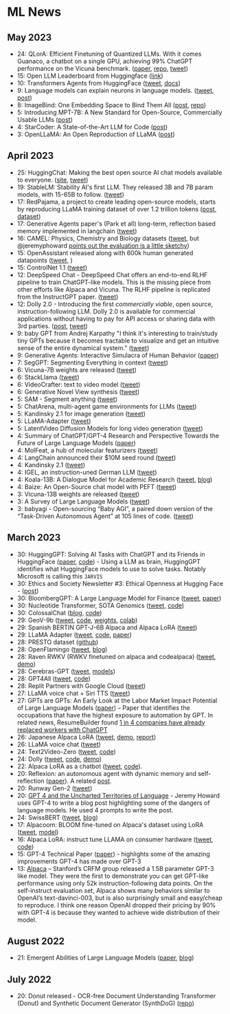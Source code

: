# ML News

## May 2023

* 24: QLorA: Efficient Finetuning of Quantized LLMs. With it comes Guanaco, a chatbot on a single GPU, achieving 99% ChatGPT performance on the Vicuna benchmark. ([paper](https://arxiv.org/abs/2305.14314), [repo](https://github.com/artidoro/qlora), [tweet](https://twitter.com/Tim_Dettmers/status/1661379354507476994))
* 15: Open LLM Leaderboard from Huggingface ([link](https://huggingface.co/spaces/HuggingFaceH4/open_llm_leaderboard))
* 10: Transformers Agents from HuggingFace ([tweet](https://twitter.com/huggingface/status/1656334778407297027), [docs](https://huggingface.co/docs/transformers/transformers_agents))
* 9: Language models can explain neurons in language models. ([tweet](https://twitter.com/janleike/status/1655982055736643585), [post](https://openai.com/research/language-models-can-explain-neurons-in-language-models))
* 8: ImageBind: One Embedding Space to Bind Them All ([post](https://imagebind.metademolab.com/), [repo](https://github.com/facebookresearch/ImageBind))
* 5: Introducing MPT-7B: A New Standard for Open-Source, Commercially Usable LLMs ([post](https://www.mosaicml.com/blog/mpt-7b))
* 4: StarCoder: A State-of-the-Art LLM for Code ([post](https://huggingface.co/blog/starcoder))
* 3: OpenLLaMA: An Open Reproduction of LLaMA ([post](https://huggingface.co/openlm-research/open_llama_7b_preview_300bt))

## April 2023
* 25: HuggingChat: Making the best open source AI chat models available to everyone. ([site](https://huggingface.co/chat/), [tweet](https://twitter.com/julien_c/status/1650884245823320065))
* 19: StableLM: Stability AI's first LLM. They released 3B and 7B param models, with 15-65B to follow. ([tweet](https://twitter.com/StabilityAI/status/1648706156330876928))
* 17: RedPajama, a project to create leading open-source models, starts by reproducing LLaMA training dataset of over 1.2 trillion tokens
 ([post](https://www.together.xyz/blog/redpajama), [dataset](https://huggingface.co/datasets/togethercomputer/RedPajama-Data-1T))
* 17: Generative Agents paper's (Park et all) long-term, reflection based memory implemented in langchain ([tweet](https://twitter.com/hwchase17/status/1647987713449263106))
* 16: CAMEL: Physics, Chemistry and Biology datasets ([tweet](https://twitter.com/hammh0a/status/1647415963644760064), but @jeremyphoward [points out the evaluation is a little sketchy](https://twitter.com/jeremyphoward/status/1647714442355015680))
* 15: OpenAssistant released along with 600k human generated datapoints ([tweet](https://twitter.com/ykilcher/status/1647283816384405505), )
* 15: ControlNet 1.1 ([tweet](https://twitter.com/huggingface/status/1647017924459126784))
* 12: DeepSpeed Chat - DeepSpeed Chat offers an end-to-end RLHF pipeline to train ChatGPT-like models. This is the missing piece from other efforts like Alpaca and Vicuna. The RLHF pipeline is replicated from the InstructGPT paper. ([tweet](https://twitter.com/omarsar0/status/1645936415941836804))
* 12: Dolly 2.0 - Introducing the first *commercially viable*, open source, instruction-following LLM. Dolly 2.0 is available for commercial applications without having to pay for API access or sharing data with 3rd parties. ([post](https://www.databricks.com/blog/2023/04/12/dolly-first-open-commercially-viable-instruction-tuned-llm), [tweet](https://twitter.com/alighodsi/status/1646151697415168006))
* 9: baby GPT from Andrej Karpathy "I think it's interesting to train/study tiny GPTs because it becomes tractable to visualize and get an intuitive sense of the entire dynamical system." ([tweet](https://twitter.com/karpathy/status/1645115622517542913))
* 9: Generative Agents: Interactive Simulacra of Human Behavior ([paper](https://arxiv.org/abs/2304.03442))
* 7: SegGPT: Segmenting Everything in context ([tweet](https://twitter.com/_akhaliq/status/1644147931178496001))
* 6: Vicuna-7B weights are released ([tweet](https://twitter.com/lmsysorg/status/1644060638472470528))
* 6: StackLlama ([tweet](https://twitter.com/lvwerra/status/1643998302738759683))
* 6: VideoCrafter: text to video model ([tweet](https://twitter.com/TomLikesRobots/status/1643878218498207744))
* 6: Generative Novel View synthesis ([tweet](https://twitter.com/_akhaliq/status/1643790003779059715))
* 5: SAM - Segment anything ([tweet](https://twitter.com/MetaAI/status/1643599800414380038))
* 5: ChatArena, multi-agent game environments for LLMs ([tweet](https://twitter.com/mindjimmy/status/1643633046208249856))
* 5: Kandinsky 2.1 for image generation ([tweet](https://twitter.com/nearcyan/status/1643421466795417600))
* 5: LLaMA-Adapter ([tweet](https://twitter.com/lupantech/status/1643385891338227712))
* 5: LatentVideo Diffusion Models for long video generation ([tweet](https://twitter.com/_akhaliq/status/1643627527594815488))
* 4: Summary of ChatGPT/GPT-4 Research and Perspective Towards the Future of Large Language Models ([paper](https://arxiv.org/abs/2304.01852)) 
* 4: MolFeat, a hub of molecular featurizers ([tweet](https://twitter.com/datamol_io/status/1643263399915311104))
* 4: LangChain announced their $10M seed round ([tweet](https://twitter.com/hwchase17/status/1643301144717066240))
* 4: Kandinsky 2.1 ([tweet](https://twitter.com/_akhaliq/status/1643191350672646144))
* 4: IGEL, an instruction-uned German LLM ([tweet](https://twitter.com/_philschmid/status/1643278444992626689))
* 4: Koala-13B: A Dialogue Model for Academic Research ([tweet](https://twitter.com/AlphaSignalAI/status/1643306708716904461), [blog](https://bair.berkeley.edu/blog/2023/04/03/koala/))
* 4: Baize: An Open-Source chat model with PEFT ([tweet](https://twitter.com/arankomatsuzaki/status/1643054506148614146))
* 3: Vicuna-13B weights are released ([tweet](https://twitter.com/lmsysorg/status/1642968294998306816))
* 3: A Survey of Large Language Models ([tweet](https://twitter.com/arankomatsuzaki/status/1642686213147738112))
* 3: babyagi - Open-sourcing “Baby AGI”, a paired down version of the “Task-Driven Autonomous Agent” at 105 lines of code. ([tweet](https://twitter.com/yoheinakajima/status/1642881722495954945))


## March 2023
* 30: HuggingGPT: Solving AI Tasks with ChatGPT and its Friends in HuggingFace ([paper](https://arxiv.org/abs/2303.17580), [code](https://github.com/microsoft/JARVIS)) - Using a LLM as brain, HuggingGPT identifies what HuggingFace models to use to solve tasks. Notably Microsoft is calling this `JARVIS`
* 30: Ethics and Society Newsletter #3: Ethical Openness at Hugging Face - ([post](https://huggingface.co/blog/ethics-soc-3))
* 30: BloombergGPT: A Large Language Model for Finance ([tweet](https://twitter.com/TechAtBloomberg/status/1641772329658114053), [paper](https://arxiv.org/abs/2303.17564))
* 30: Nucleotide Transformer, SOTA Genomics ([tweet](https://twitter.com/instadeepai/status/1641075963051012097), [code](https://github.com/instadeepai/nucleotide-transformer))
* 30: ColossalChat ([blog](https://medium.com/@yangyou_berkeley/colossalchat-an-open-source-solution-for-cloning-chatgpt-with-a-complete-rlhf-pipeline-5edf08fb538b), [code](https://github.com/hpcaitech/ColossalAI))
* 29: GeoV-9b ([tweet](https://twitter.com/labmlai/status/1641357802009395201), [code](https://github.com/geov-ai/geov), [weights](https://huggingface.co/GeoV/GeoV-9b), [colab](https://colab.research.google.com/github/geov-ai/geov/blob/master/notebooks/generate.ipynb))
* 29: Spanish BERTIN GPT-J-6B Alpaca and Alpaca LoRA ([tweet](https://twitter.com/versae/status/1641124547414900736))
* 29: LLaMA Adapter ([tweet](https://twitter.com/lupantech/status/1640899600281395200), [code](https://github.com/ZrrSkywalker/LLaMA-Adapter), [paper](https://huggingface.co/papers/2303.16199))
* 28: PRESTO dataset ([github](https://github.com/google-research-datasets/presto))
* 28: OpenFlamingo ([tweet](https://twitter.com/anas_awadalla/status/1640766789977251840), [blog](https://laion.ai/blog/open-flamingo/))
* 28: Raven RWKV (RWKV finetuned on alpaca and codealpaca) ([tweet](https://twitter.com/BlinkDL_AI/status/1640742627216875524), [demo](https://huggingface.co/spaces/BlinkDL/Raven-RWKV-7B))
* 28: Cerebras-GPT ([tweet](https://twitter.com/CerebrasSystems/status/1640725880711569408), [models](https://huggingface.co/cerebras))
* 28: GPT4All ([tweet](https://twitter.com/andriy_mulyar/status/1640836003194630144), [code](https://github.com/nomic-ai/gpt4all))
* 28: Replit Partners with Google Cloud ([tweet](https://twitter.com/Replit/status/1640745029080866817))
* 27: LLaMA voice chat + Siri TTS ([tweet](https://twitter.com/ggerganov/status/1640416314773700608))
* 27: GPTs are GPTs: An Early Look at the Labor Market Impact Potential of Large Language Models ([paper](https://arxiv.org/pdf/2303.10130.pdf)) – Paper that identifies the occupations that have the highest exposure to automation by GPT. In related news, ResumeBuilder found [1 in 4 companies have already replaced workers with ChatGPT](https://www.resumebuilder.com/1-in-4-companies-have-already-replaced-workers-with-chatgpt/#:~:text=With%20the%20emergence%20of%20ChatGPT,%2C%20write%20code%2C%20and%20more)
* 26: Japanese Alpaca LoRA ([tweet](https://twitter.com/kun1em0n/status/1639965140429963264), [demo](https://huggingface.co/spaces/kunishou/Japanese-Alpaca-LoRA-7b-DEMO), [report](https://note.com/kun1emon/n/n1533345d5d26))
* 26: LLaMA voice chat ([tweet](https://twitter.com/ggerganov/status/1640022482307502085))
* 24: Text2Video-Zero ([tweet](https://twitter.com/_akhaliq/status/1639062868850266112), [code](https://github.com/Picsart-AI-Research/Text2Video-Zero))
* 24: Dolly ([tweet](https://twitter.com/databricks/status/1639239800145465344), [code](https://github.com/databrickslabs/dolly), [demo](https://huggingface.co/databricks/dolly-v1-6b))
* 22: Alpaca LoRA as a chatbot ([tweet](https://twitter.com/algo_diver/status/1638525828773576704), [code](https://github.com/deep-diver/Alpaca-LoRA-Serve)).
* 20: Reflexion: an autonomous agent with dynamic memory and self-reflection ([paper](https://arxiv.org/abs/2303.11366)). A related [post](https://nanothoughts.substack.com/p/reflecting-on-reflexion). 
* 20: Runway Gen-2 ([tweet](https://twitter.com/runwayml/status/1637800500459458562))
* 20: [GPT 4 and the Uncharted Territories of Language](https://www.fast.ai/posts/2023-03-20-wittgenstein.html) - Jeremy Howard uses GPT-4 to write a blog post highlighting some of the dangers of language models. He used 4 prompts to write the post.
* 24: SwissBERT ([tweet](https://twitter.com/j_vamvas/status/1639192870828556290), [blog](https://vamvas.ch/introducing-swissbert))
* 17: Alpacoom: BLOOM fine-tuned on Alpaca's dataset using LoRA ([tweet](https://twitter.com/mrm8488/status/1636742703055527937?s=20), [model](https://huggingface.co/mrm8488/Alpacoom))
* 16: Alpaca LoRA: instruct tune LLAMA on consumer hardware ([tweet](https://twitter.com/_akhaliq/status/1636416647518097408), [code](https://github.com/tloen/alpaca-lora))
* 15: GPT-4 Technical Paper ([paper](https://arxiv.org/abs/2303.08774)) - highlights some of the amazing improvements GPT-4 has made over GPT-3
* 13: [Alpaca](https://crfm.stanford.edu/2023/03/13/alpaca.html) – Stanford’s CRFM group released a 1.5B parameter GPT-3 like model. They were the first to demonstrate you can get GPT-like performance using only 52k instruction-following data points. On the self-instruct evaluation set, Alpaca shows many behaviors similar to OpenAI’s text-davinci-003, but is also surprisingly small and easy/cheap to reproduce. I think one reason OpenAI dropped their pricing by 90% with GPT-4 is because they wanted to achieve wide distribution of their model.

## August 2022
* 21: Emergent Abilities of Large Language Models ([paper](https://openreview.net/forum?id=yzkSU5zdwD), [blog](https://ai.googleblog.com/2022/11/characterizing-emergent-phenomena-in.html))

## July 2022
* 20: Donut released - OCR-free Document Understanding Transformer (Donut) and Synthetic Document Generator (SynthDoG) ([repo](https://github.com/clovaai/donut))